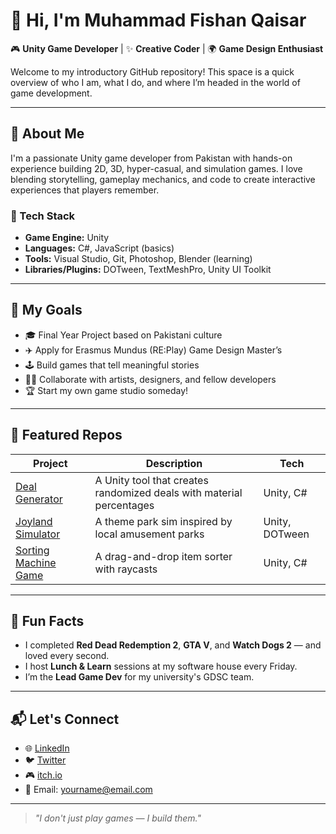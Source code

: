 # 👋 Hi, I'm Muhammad Fishan Qaisar

🎮 **Unity Game Developer** | ✨ **Creative Coder** | 🌍 **Game Design Enthusiast**

Welcome to my introductory GitHub repository! This space is a quick overview of who I am, what I do, and where I’m headed in the world of game development.

---

## 🚀 About Me

I'm a passionate Unity game developer from Pakistan with hands-on experience building 2D, 3D, hyper-casual, and simulation games. I love blending storytelling, gameplay mechanics, and code to create interactive experiences that players remember.

### 🔧 Tech Stack

- **Game Engine:** Unity
- **Languages:** C#, JavaScript (basics)
- **Tools:** Visual Studio, Git, Photoshop, Blender (learning)
- **Libraries/Plugins:** DOTween, TextMeshPro, Unity UI Toolkit

---

## 🎯 My Goals

- 🎓 Final Year Project based on Pakistani culture
- ✈️ Apply for Erasmus Mundus (RE:Play) Game Design Master’s
- 🕹️ Build games that tell meaningful stories
- 🧑‍💻 Collaborate with artists, designers, and fellow developers
- 🏆 Start my own game studio someday!

---

## 📂 Featured Repos

| Project | Description | Tech |
|--------|-------------|------|
| [Deal Generator](https://github.com/your-username/deal-generator) | A Unity tool that creates randomized deals with material percentages | Unity, C# |
| [Joyland Simulator](https://github.com/your-username/joyland-simulator) | A theme park sim inspired by local amusement parks | Unity, DOTween |
| [Sorting Machine Game](https://github.com/your-username/sorting-machine) | A drag-and-drop item sorter with raycasts | Unity, C# |

---

## 🧩 Fun Facts

- I completed **Red Dead Redemption 2**, **GTA V**, and **Watch Dogs 2** — and loved every second.
- I host **Lunch & Learn** sessions at my software house every Friday.
- I’m the **Lead Game Dev** for my university's GDSC team.

---

## 📬 Let's Connect

- 🌐 [LinkedIn](https://linkedin.com/in/yourprofile)
- 🐦 [Twitter](https://twitter.com/yourhandle)
- 🎮 [itch.io](https://yourname.itch.io)
- 📧 Email: yourname@email.com

---

> *"I don't just play games — I build them."*

